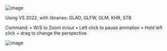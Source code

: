 ![image](https://github.com/user-attachments/assets/ab16e3ac-3baa-4861-96ad-4100521fde7c)

Using VS 2022, with libraries: GLAD, GLFW, GLM, KHR, STB

Command:
•	W/S to Zoom in/out
•	Left click to pause animation
•	Hold left click + drag to change the perspective

![image](https://github.com/user-attachments/assets/e9cd649a-b5d3-481a-a0d6-a8981d797af2)


